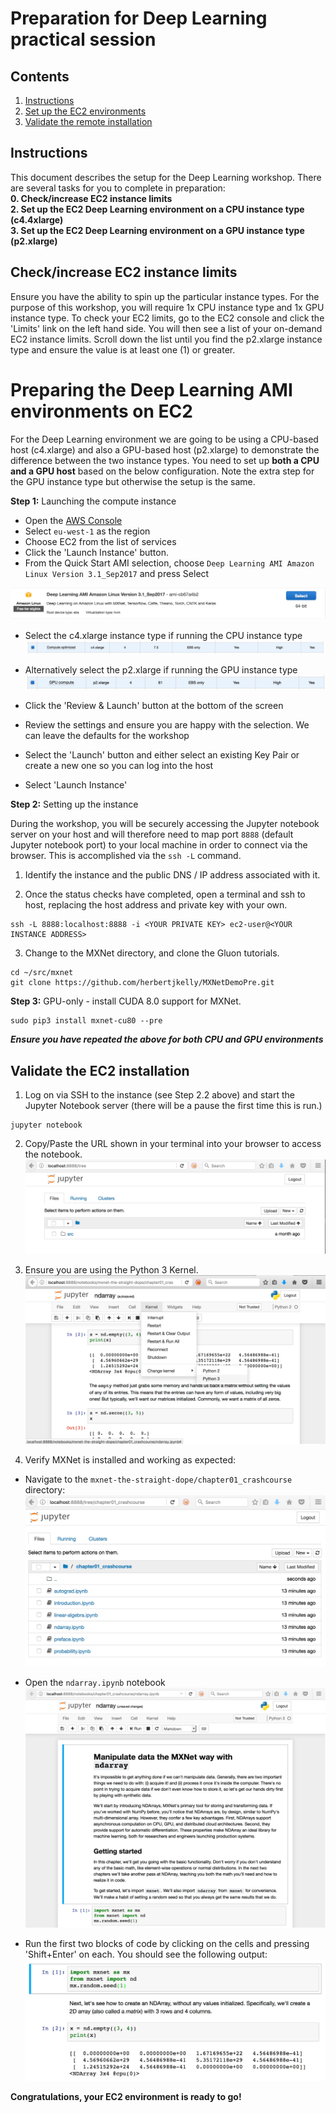 # Preparation for Deep Learning practical session


## Contents
1.  [Instructions](#instructions)
2.	[Set up the EC2 environments](#ec2env)
3.  [Validate the remote installation](#remotevalidate)


## Instructions <a name="instructions"></a>
This document describes the setup for the Deep Learning workshop. There are several tasks for you to complete in preparation:    
**0. Check/increase EC2 instance limits**   
**2. Set up the EC2 Deep Learning environment on a CPU instance type (c4.4xlarge)**  
**3. Set up the EC2 Deep Learning environment on a GPU instance type (p2.xlarge)**

## Check/increase EC2 instance limits
Ensure you have the ability to spin up the particular instance types. For the purpose of this workshop, you will require 1x CPU instance type and 1x GPU instance type. To check your EC2 limits, go to the EC2 console and click the 'Limits' link on the left hand side. You will then see a list of your on-demand EC2 instance limits. Scroll down the list until you find the p2.xlarge instance type and ensure the value is at least one (1) or greater.

# Preparing the Deep Learning AMI environments on EC2 <a name="ec2env"></a>

For the Deep Learning environment we are going to be using a CPU-based host (c4.xlarge) and also a GPU-based host (p2.xlarge) to demonstrate the difference between the two instance types. You need to set up **both a CPU and a GPU host** based on the below configuration. Note the extra step for the GPU instance type but otherwise the setup is the same.

**Step 1:** Launching the compute instance
- Open the [AWS Console](https://console.aws.amazon.com/console/home)
- Select `eu-west-1` as the region
- Choose EC2 from the list of services
- Click the 'Launch Instance' button.
- From the Quick Start AMI selection, choose `Deep Learning AMI Amazon Linux Version 3.1_Sep2017` and press Select

![Amazon Linux Deep Learning AMI](./images/DLAmzLinuxAMI.jpg "Amazon Linux Deep Learning AMI")

- Select the c4.xlarge instance type if running the CPU instance type
![c4.xlarge instance](./images/c4.xlarge.jpg "c4.xlarge instance")
- Alternatively select the p2.xlarge if running the GPU instance type
![p2.xlarge instance](./images/p2.xlarge.jpg "p2.xlarge instance")

- Click the 'Review & Launch' button at the bottom of the screen
- Review the settings and ensure you are happy with the selection. We can leave the defaults for the workshop
- Select the 'Launch' button and either select an existing Key Pair or create a new one so you can log into the host
- Select 'Launch Instance'

**Step 2:** Setting up the instance

During the workshop, you will be securely accessing the Jupyter notebook server on your host and will therefore need to map port `8888` (default Jupyter notebook port) to your local machine in order to connect via the browser. This is accomplished via the `ssh -L` command.

1. Identify the instance and the public DNS / IP address associated with it.

2. Once the status checks have completed, open a terminal and ssh to host, replacing the host address and private key with your own.
```
ssh -L 8888:localhost:8888 -i <YOUR PRIVATE KEY> ec2-user@<YOUR INSTANCE ADDRESS>
```

3. Change to the MXNet directory, and clone the Gluon tutorials.
```
cd ~/src/mxnet
git clone https://github.com/herbertjkelly/MXNetDemoPre.git
```

**Step 3:** GPU-only - install CUDA 8.0 support for MXNet.
```
sudo pip3 install mxnet-cu80 --pre
```

***Ensure you have repeated the above for both CPU and GPU environments***

## Validate the EC2 installation <a name="remotevalidate"></a>

1. Log on via SSH to the instance (see Step 2.2 above) and start the Jupyter Notebook server (there will be a pause the first time this is run.)
```
jupyter notebook
```

2. Copy/Paste the URL shown in your terminal into your browser to access the notebook.
![Jupyter Notebook directory](./images/jupyterbrowserDLAMI.jpg "Jupyter Notebook directory")

3. Ensure you are using the Python 3 Kernel.
![Jupyter Notebook change kernel](./images/jupyterbrowserchangekernel.jpg "Jupyter Notebook change kernel")

4. Verify MXNet is installed and working as expected:

- Navigate to the `mxnet-the-straight-dope/chapter01_crashcourse` directory:
![Jupyter Notebook Chapter 1](./images/jupyterbrowserchap1.jpg "Jupyter Notebook Chapter 1")

- Open the `ndarray.ipynb` notebook
![Jupyter Notebook Chapter 1 - NDArray](./images/jupyterbrowserndarry.jpg "Jupyter Notebook Chapter 1 - NDArray")

- Run the first two blocks of code by clicking on the cells and pressing 'Shift+Enter' on each. You should see the following output:
![Jupyter Notebook Chapter 1 - NDArray Code](./images/jupyterbrowserndarrycode.jpg "Jupyter Notebook Chapter 1 - NDArray Code")

**Congratulations, your EC2 environment is ready to go!**
